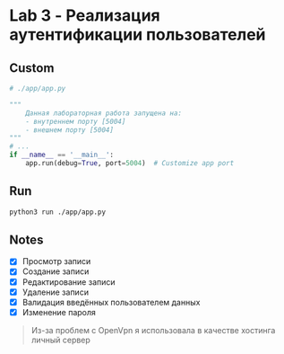 # Lab 3 - Реализация аутентификации пользователей
## Custom
```python
# ./app/app.py

"""
    Данная лабораторная работа запущена на: 
    - внутреннем порту [5004] 
    - внешнем порту [5004]
"""
# ...
if __name__ == '__main__':
    app.run(debug=True, port=5004)  # Customize app port 
```

## Run
```bash
python3 run ./app/app.py
```

## Notes
- [X] Просмотр записи
- [X] Создание записи
- [X] Редактирование записи
- [X] Удаление записи
- [X] Валидация введённых пользователем данных
- [X] Изменение пароля

> Из-за проблем с OpenVpn я использовала в качестве хостинга личный сервер
